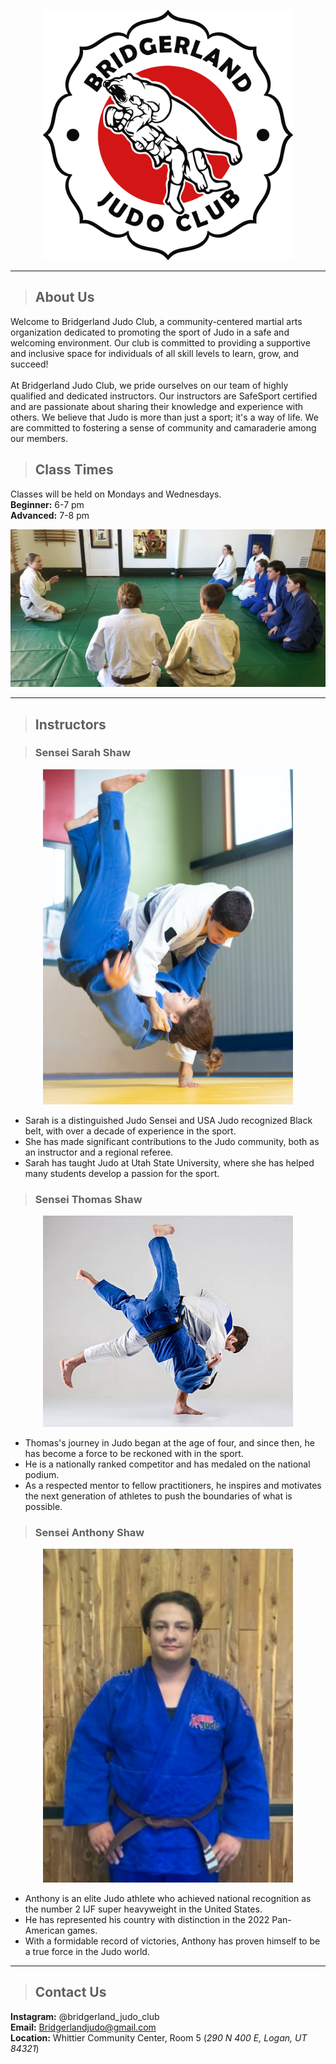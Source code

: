 <p align="center">
<img width="400" src="./Assets/logo.png">
</p>

---
> ## About Us
Welcome to Bridgerland Judo Club, a community-centered martial arts organization dedicated to promoting the sport of Judo in a safe and welcoming environment. Our club is committed to providing a supportive and inclusive space for individuals of all skill levels to learn, grow, and succeed! <br>
<br>
At Bridgerland Judo Club, we pride ourselves on our team of highly qualified and dedicated instructors. Our instructors are SafeSport certified and are passionate about sharing their knowledge and experience with others. We believe that Judo is more than just a sport; it's a way of life. We are committed to fostering a sense of community and camaraderie among our members.

> ## Class Times
Classes will be held on Mondays and Wednesdays. <br>
**Beginner:** 6-7 pm <br>
**Advanced:** 7-8 pm

<p align="center">
<img width="800" src="./Assets/dojo3.jpg">
</p>


--- 
> ## Instructors

> ### Sensei Sarah Shaw

<p align="center">
<img width="400" src="./Assets/sensei1.png">
</p>

  * Sarah is a distinguished Judo Sensei and USA Judo recognized Black belt, with over a decade of experience in the sport.
  * She has made significant contributions to the Judo community, both as an instructor and a regional referee.
  * Sarah has taught Judo at Utah State University, where she has helped many students develop a passion for the sport.
  
> ### Sensei Thomas Shaw

<p align="center">
<img width="400" src="./Assets/sensei2.png">
</p>

  * Thomas's journey in Judo began at the age of four, and since then, he has become a force to be reckoned with in the sport.
  * He is a nationally ranked competitor and has medaled on the national podium.
  * As a respected mentor to fellow practitioners, he inspires and motivates the next generation of athletes to push the boundaries of what is possible.
  
> ### Sensei Anthony Shaw

<p align="center">
<img width="400" src="./Assets/sensei3.png">
</p>

  * Anthony is an elite Judo athlete who achieved national recognition as the number 2 IJF super heavyweight in the United States.
  * He has represented his country with distinction in the 2022 Pan-American games.
  * With a formidable record of victories, Anthony has proven himself to be a true force in the Judo world.

---
> ## Contact Us
**Instagram:** @bridgerland_judo_club <br>
**Email:** Bridgerlandjudo@gmail.com <br>
**Location:** Whittier Community Center, Room 5 (*290 N 400 E, Logan, UT 84321*)

